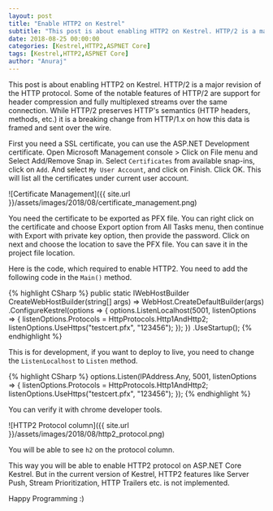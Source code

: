 ```yaml
---
layout: post
title: "Enable HTTP2 on Kestrel"
subtitle: "This post is about enabling HTTP2 on Kestrel. HTTP/2 is a major revision of the HTTP protocol. Some of the notable features of HTTP/2 are support for header compression and fully multiplexed streams over the same connection. While HTTP/2 preserves HTTP's semantics (HTTP headers, methods, etc.) it is a breaking change from HTTP/1.x on how this data is framed and sent over the wire."
date: 2018-08-25 00:00:00
categories: [Kestrel,HTTP2,ASPNET Core]
tags: [Kestrel,HTTP2,ASPNET Core]
author: "Anuraj"
---
```

This post is about enabling HTTP2 on Kestrel. HTTP/2 is a major revision of the HTTP protocol. Some of the notable features of HTTP/2 are support for header compression and fully multiplexed streams over the same connection. While HTTP/2 preserves HTTP's semantics (HTTP headers, methods, etc.) it is a breaking change from HTTP/1.x on how this data is framed and sent over the wire.

First you need a SSL certificate, you can use the ASP.NET Development certificate. Open Microsoft Management console &gt; Click on File menu and Select Add/Remove Snap in. Select `Certificates` from available snap-ins, click on `Add`. And select `My User Account`, and click on Finish. Click OK. This will list all the certificates under current user account. 

![Certificate Management]({{ site.url }}/assets/images/2018/08/certificate_management.png)

You need the certificate to be exported as PFX file. You can right click on the certificate and choose Export option from All Tasks menu, then continue with Export with private key option, then provide the password. Click on next and choose the location to save the PFX file. You can save it in the project file location. 

Here is the code, which required to enable HTTP2. You need to add the following code in the `Main()` method.

{% highlight CSharp %}
public static IWebHostBuilder CreateWebHostBuilder(string[] args) =>
    WebHost.CreateDefaultBuilder(args)
        .ConfigureKestrel(options =>
        {
            options.ListenLocalhost(5001, listenOptions =>
            {
                listenOptions.Protocols = HttpProtocols.Http1AndHttp2;
                listenOptions.UseHttps("testcert.pfx", "123456");
            });
        })
        .UseStartup<Startup>();
{% endhighlight %}

This is for development, if you want to deploy to live, you need to change the `ListenLocalhost` to `Listen` method.

{% highlight CSharp %}
options.Listen(IPAddress.Any, 5001, listenOptions =>
{
    listenOptions.Protocols = HttpProtocols.Http1AndHttp2;
    listenOptions.UseHttps("testcert.pfx", "123456");
});
{% endhighlight %}

You can verify it with chrome developer tools.

![HTTP2 Protocol column]({{ site.url }}/assets/images/2018/08/http2_protocol.png)

You will be able to see `h2` on the protocol column.

This way you will be able to enable HTTP2 protocol on ASP.NET Core Kestrel. But in the current version of Kestrel, HTTP2 features like Server Push, Stream Prioritization, HTTP Trailers etc. is not implemented.

Happy Programming :)